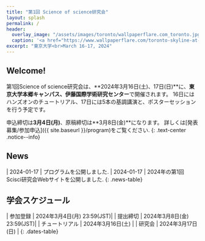 ```yaml
---
title: "第1回 Science of science研究会"
layout: splash
permalink: /
header:
  overlay_image: "/assets/images/toronto/wallpaperflare.com_toronto.jpg"
  caption: '<a href="https://www.wallpaperflare.com/toronto-skyline-at-night-images-android-wallpapers-for-your-desktop-or-phone-3840×2160-wallpaper-bnmtd" target="_blank">Photo @ Wallpaper Flare</a>'
excerpt: "東京大学<br>March 16-17, 2024"
---
```


## Welcome!

第1回Science of science研究会は、**2024年3月16日(土)、17日(日)**に、**東京大学本郷キャンパス、伊藤国際学術研究センター**で開催されます。
16日にはハンズオンのチュートリアル、17日には5本の基調講演と、ポスターセッションを行う予定です。


申込締切は**3月4日(月)**、原稿締切は**3月8日(金)**になります。
詳しくは[発表募集/参加申込]({{ site.baseurl }}/program)をご覧ください.
{: .text-center .notice--info}

## News

<style>
.news-table { font-size: .8em; table-layout: fixed; }
.news-table tr td:nth-child(1) { font-weight: bold; width: 10em; }
</style>

| 2024-01-17 | プログラムを公開しました.
| 2024-01-17 | 2024年の第1回Scisci研究会Webサイトを公開しました.
{: .news-table}

## 学会スケジュール

<style>
.dates-table { font-size: .8em; }
.dates-table tr td:nth-child(1) { width: 10em; }
.dates-table del { color: #888; }
</style>

| 参加登録 | 2024年3月4日(月) 23:59(JST)|
| 提出締切 | 2024年3月8日(金) 23:59(JST)|
| チュートリアル | 2024年3月16日(土) |
| 研究会 | 2024年3月17日(日) |
{: .dates-table}
